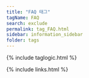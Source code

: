 ```yaml
---
title: "FAQ 태그"
tagName: FAQ
search: exclude
permalink: tag_FAQ.html
sidebar: information_sidebar
folder: tags
---
```

{% include taglogic.html %}

{% include links.html %}
